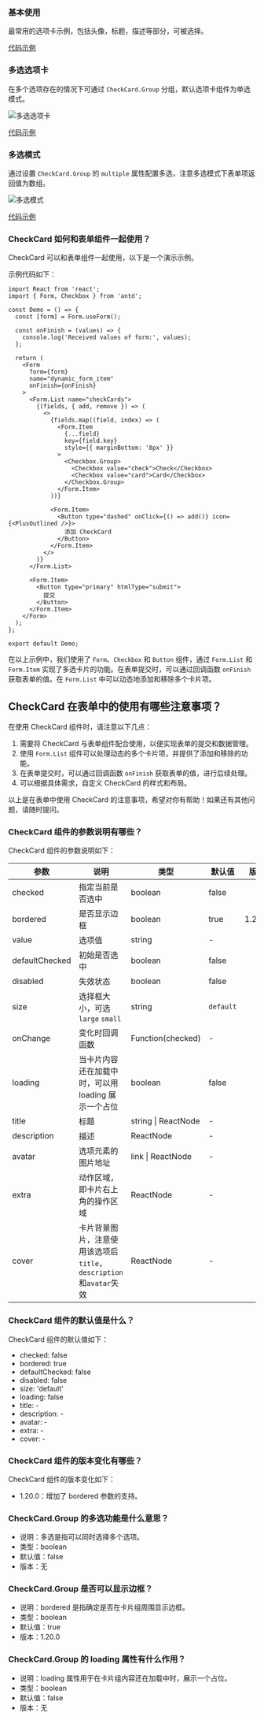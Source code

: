 ### 基本使用
最常用的选项卡示例，包括头像，标题，描述等部分，可被选择。

[代码示例](./demos/basic.tsx)

### 多选选项卡
在多个选项存在的情况下可通过 `CheckCard.Group` 分组，默认选项卡组件为单选模式。

![多选选项卡](https://gw.alipayobjects.com/zos/bmw-prod/be0fcade-afae-4e85-95ef-a3cc90f6d4b3/kc60kq47_w1362_h412.jpeg)

[代码示例](./demos/single.tsx)

### 多选模式
通过设置 `CheckCard.Group` 的 `multiple` 属性配置多选，注意多选模式下表单项返回值为数组。

![多选模式](https://gw.alipayobjects.com/zos/bmw-prod/06963ad4-ba2b-4733-a1c5-778e7f696ac1/kc61xhvk_w1364_h280.jpeg)

[代码示例](./demos/multiple.tsx)

### CheckCard 如何和表单组件一起使用？

CheckCard 可以和表单组件一起使用，以下是一个演示示例。

示例代码如下：

```tsx
import React from 'react';
import { Form, Checkbox } from 'antd';

const Demo = () => {
  const [form] = Form.useForm();

  const onFinish = (values) => {
    console.log('Received values of form:', values);
  };

  return (
    <Form
      form={form}
      name="dynamic_form_item"
      onFinish={onFinish}
    >
      <Form.List name="checkCards">
        {(fields, { add, remove }) => (
          <>
            {fields.map((field, index) => (
              <Form.Item
                {...field}
                key={field.key}
                style={{ marginBottom: '8px' }}
              >
                <Checkbox.Group>
                  <Checkbox value="check">Check</Checkbox>
                  <Checkbox value="card">Card</Checkbox>
                </Checkbox.Group>
              </Form.Item>
            ))}

            <Form.Item>
              <Button type="dashed" onClick={() => add()} icon={<PlusOutlined />}>
                添加 CheckCard
              </Button>
            </Form.Item>
          </>
        )}
      </Form.List>

      <Form.Item>
        <Button type="primary" htmlType="submit">
          提交
        </Button>
      </Form.Item>
    </Form>
  );
};

export default Demo;
```

在以上示例中，我们使用了 `Form`、`Checkbox` 和 `Button` 组件，通过 `Form.List` 和 `Form.Item` 实现了多选卡片的功能。在表单提交时，可以通过回调函数 `onFinish` 获取表单的值。在 `Form.List` 中可以动态地添加和移除多个卡片项。

## CheckCard 在表单中的使用有哪些注意事项？

在使用 CheckCard 组件时，请注意以下几点：

1. 需要将 CheckCard 与表单组件配合使用，以便实现表单的提交和数据管理。
2. 使用 `Form.List` 组件可以处理动态的多个卡片项，并提供了添加和移除的功能。
3. 在表单提交时，可以通过回调函数 `onFinish` 获取表单的值，进行后续处理。
4. 可以根据具体需求，自定义 CheckCard 的样式和布局。

以上是在表单中使用 CheckCard 的注意事项，希望对你有帮助！如果还有其他问题，请随时提问。

### CheckCard 组件的参数说明有哪些？

CheckCard 组件的参数说明如下：

| 参数 | 说明 | 类型 | 默认值 | 版本 |
| --- | --- | --- | --- | --- |
| checked | 指定当前是否选中 | boolean | false |  |
| bordered | 是否显示边框 | boolean | true | 1.20.0 |
| value | 选项值 | string | - |  |
| defaultChecked | 初始是否选中 | boolean | false |  |
| disabled | 失效状态 | boolean | false |  |
| size | 选择框大小，可选 `large` `small` | string | `default` |  |
| onChange | 变化时回调函数 | Function(checked) | - |  |
| loading | 当卡片内容还在加载中时，可以用 loading 展示一个占位 | boolean | false |  |
| title | 标题 | string \| ReactNode | - |  |
| description | 描述 | ReactNode | - |  |
| avatar | 选项元素的图片地址 | link \| ReactNode | - |  |
| extra | 动作区域，即卡片右上角的操作区域 | ReactNode | - |  |
| cover | 卡片背景图片，注意使用该选项后`title`，`description`和`avatar`失效 | ReactNode | - |  |

### CheckCard 组件的默认值是什么？

CheckCard 组件的默认值如下：

- checked: false
- bordered: true
- defaultChecked: false
- disabled: false
- size: 'default'
- loading: false
- title: -
- description: -
- avatar: -
- extra: -
- cover: -

### CheckCard 组件的版本变化有哪些？

CheckCard 组件的版本变化如下：

- 1.20.0：增加了 bordered 参数的支持。

### CheckCard.Group 的多选功能是什么意思？

- 说明：多选是指可以同时选择多个选项。
- 类型：boolean
- 默认值：false
- 版本：无

### CheckCard.Group 是否可以显示边框？

- 说明：bordered 是指确定是否在卡片组周围显示边框。
- 类型：boolean
- 默认值：true
- 版本：1.20.0

### CheckCard.Group 的 loading 属性有什么作用？

- 说明：loading 属性用于在卡片组内容还在加载中时，展示一个占位。
- 类型：boolean
- 默认值：false
- 版本：无